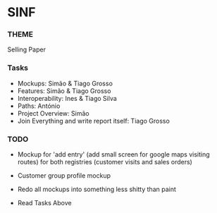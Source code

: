 # SINF

### THEME

Selling Paper

### Tasks

* Mockups: Simão & Tiago Grosso
* Features: Simão & Tiago Grosso
* Interoperability: Ines & Tiago Silva
* Paths: António
* Project Overview: Simão
* Join Everything and write report itself: Tiago Grosso

### TODO

* Mockup for 'add entry' (add small screen for google maps visiting routes)
for both registries (customer visits and sales orders)

* Customer group profile mockup

* Redo all mockups into something less shitty than paint

* Read Tasks Above